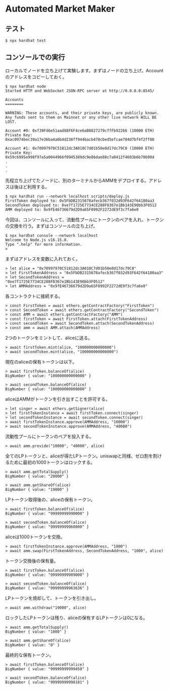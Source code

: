 # Automated Market Maker 

## テスト

```
$ npx hardhat test
```

## コンソールでの実行

ローカルでノードを立ち上げて実験します。まずはノードの立ち上げ。Accountのアドレスをコピーしておく。

```
$ npx hardhat node
Started HTTP and WebSocket JSON-RPC server at http://0.0.0.0:8545/

Accounts
========

WARNING: These accounts, and their private keys, are publicly known.
Any funds sent to them on Mainnet or any other live network WILL BE LOST.

Account #0: 0xf39Fd6e51aad88F6F4ce6aB8827279cffFb92266 (10000 ETH)
Private Key: 0xac0974bec39a17e36ba4a6b4d238ff944bacb478cbed5efcae784d7bf4f2ff80

Account #1: 0x70997970C51812dc3A010C7d01b50e0d17dc79C8 (10000 ETH)
Private Key: 0x59c6995e998f97a5a0044966f0945389dc9e86dae88c7a8412f4603b6b78690d
.
.
.
```

先程立ち上げてたノードに、別のターミナルからAMMをデプロイする。アドレスは後ほど利用する。

```
$ npx hardhat run --network localhost scripts/deploy.js
FirstToken deployed to: 0x5FbDB2315678afecb367f032d93F642f64180aa3
SecondToken deployed to: 0xe7f1725E7734CE288F8367e1Bb143E90bb3F0512
AMM deployed to: 0x9fE46736679d2D9a65F0992F2272dE9f3c7fa6e0
```

今回は、コンソールに入って、流動性プールにトークンのペアを入れ、トークンの交換を行う。まずはコンソールの立ち上げ。

```
$ npx hardhat console --network localhost
Welcome to Node.js v16.15.0.
Type ".help" for more information.
> 
```

まずはアドレスを変数に入れておく。

```
> let alice = "0x70997970C51812dc3A010C7d01b50e0d17dc79C8"
> let FirstTokenAddress = "0x5FbDB2315678afecb367f032d93F642f64180aa3"
> let SecondTokenAddress = "0xe7f1725E7734CE288F8367e1Bb143E90bb3F0512"
> let AMMAddress = "0x9fE46736679d2D9a65F0992F2272dE9f3c7fa6e0"
```

各コントラクトに接続する。

```
> const FirstToken = await ethers.getContractFactory("FirstToken")
> const SecondToken = await ethers.getContractFactory("SecondToken")
> const AMM = await ethers.getContractFactory("AMM")
> const firstToken = await FirstToken.attach(FirstTokenAddress)
> const secondToken = await SecondToken.attach(SecondTokenAddress)
> const amm = await AMM.attach(AMMAddress)
```

2つのトークンをミントして、aliceに送る。

```
> await firstToken.mint(alice, "100000000000000")
> await secondToken.mint(alice, "100000000000000")
```

現在のaliceの保有トークンは以下。

```
> await firstToken.balanceOf(alice)
BigNumber { value: "100000000000000" }

> await secondToken.balanceOf(alice)
BigNumber { value: "100000000000000" }
```

aliceはAMMがトークンを引き出すことを許可する。

```
> let singer = await ethers.getSigner(alice)
> let firstTokenInstance = await firstToken.connect(singer)
> let secondTokenInstance = await secondToken.connect(singer)
> await firstTokenInstance.approve(AMMAddress, "10000")
> await secondTokenInstance.approve(AMMAddress, "40000")
```

流動性プールにトークンのペアを投入する。

```
> await amm.provide("10000", "40000", alice)
```

全てのLPトークンと、aliceが得たLPトークン。uniswapと同様、ゼロ割を割けるために最初の1000トークンはロックする。

```
> await amm.getTotalSupply()
BigNumber { value: "20000" }

> await amm.getShareOf(alice)
BigNumber { value: "19000" }
```

LPトークン取得後の、aliceの保有トークン。

```
> await firstToken.balanceOf(alice)
BigNumber { value: "99999999990000" }

> await secondToken.balanceOf(alice)
BigNumber { value: "99999999960000" }
```

aliceは1000トークンを交換。

```
> await firstTokenInstance.approve(AMMAddress, "1000")
> await amm.swap(FirstTokenAddress, SecondTokenAddress, "1000", alice)
```

トークン交換後の保有量。

```
> await firstToken.balanceOf(alice)
BigNumber { value: "99999999989000" }

> await secondToken.balanceOf(alice)
BigNumber { value: "99999999963636" }
```

LPトークンを焼却して、トークンを引き出し。

```
> await amm.withdraw("19000", alice)
```

ロックしたLPトークンは残り、aliceの保有するLPトークンは0になる。

```
> await amm.getTotalSupply()
BigNumber { value: "1000" }

> await amm.getShareOf(alice)
BigNumber { value: "0" }
```

最終的な保有トークン。

```
> await firstToken.balanceOf(alice)
BigNumber { value: "99999999999450" }

> await secondToken.balanceOf(alice)
BigNumber { value: "99999999998181" }
```
